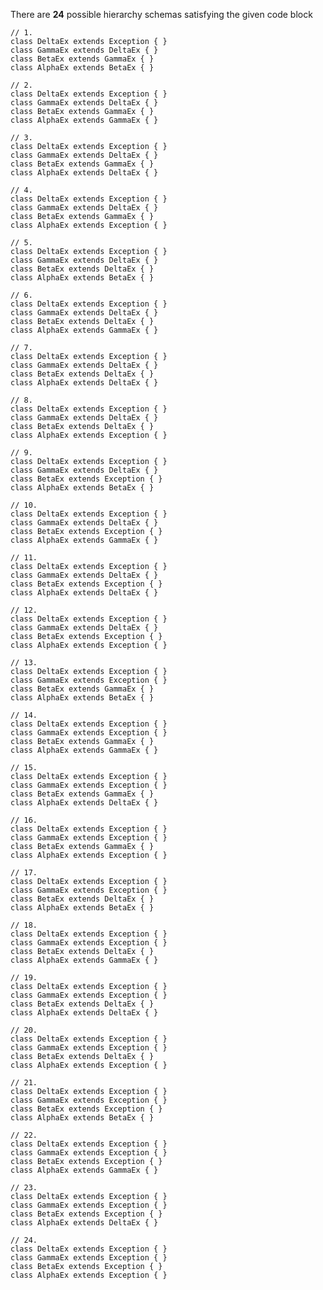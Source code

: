 There are **24** possible hierarchy schemas satisfying the given code block

    // 1.
    class DeltaEx extends Exception { }
    class GammaEx extends DeltaEx { }
    class BetaEx extends GammaEx { }
    class AlphaEx extends BetaEx { }
<!-- -->
    // 2.
    class DeltaEx extends Exception { }
    class GammaEx extends DeltaEx { }
    class BetaEx extends GammaEx { }
    class AlphaEx extends GammaEx { }
<!-- -->
    // 3.
    class DeltaEx extends Exception { }
    class GammaEx extends DeltaEx { }
    class BetaEx extends GammaEx { }
    class AlphaEx extends DeltaEx { }
<!-- -->
    // 4.
    class DeltaEx extends Exception { }
    class GammaEx extends DeltaEx { }
    class BetaEx extends GammaEx { }
    class AlphaEx extends Exception { }
<!-- -->
    // 5.
    class DeltaEx extends Exception { }
    class GammaEx extends DeltaEx { }
    class BetaEx extends DeltaEx { }
    class AlphaEx extends BetaEx { }
<!-- -->
    // 6.
    class DeltaEx extends Exception { }
    class GammaEx extends DeltaEx { }
    class BetaEx extends DeltaEx { }
    class AlphaEx extends GammaEx { }
<!-- -->
    // 7.
    class DeltaEx extends Exception { }
    class GammaEx extends DeltaEx { }
    class BetaEx extends DeltaEx { }
    class AlphaEx extends DeltaEx { }
<!-- -->
    // 8.
    class DeltaEx extends Exception { }
    class GammaEx extends DeltaEx { }
    class BetaEx extends DeltaEx { }
    class AlphaEx extends Exception { }
<!-- -->
    // 9.
    class DeltaEx extends Exception { }
    class GammaEx extends DeltaEx { }
    class BetaEx extends Exception { }
    class AlphaEx extends BetaEx { }
<!-- -->
    // 10.
    class DeltaEx extends Exception { }
    class GammaEx extends DeltaEx { }
    class BetaEx extends Exception { }
    class AlphaEx extends GammaEx { }
<!-- -->
    // 11.
    class DeltaEx extends Exception { }
    class GammaEx extends DeltaEx { }
    class BetaEx extends Exception { }
    class AlphaEx extends DeltaEx { }
<!-- -->
    // 12.
    class DeltaEx extends Exception { }
    class GammaEx extends DeltaEx { }
    class BetaEx extends Exception { }
    class AlphaEx extends Exception { }
<!-- -->
    // 13.
    class DeltaEx extends Exception { }
    class GammaEx extends Exception { }
    class BetaEx extends GammaEx { }
    class AlphaEx extends BetaEx { }
<!-- -->
    // 14.
    class DeltaEx extends Exception { }
    class GammaEx extends Exception { }
    class BetaEx extends GammaEx { }
    class AlphaEx extends GammaEx { }
<!-- -->
    // 15.
    class DeltaEx extends Exception { }
    class GammaEx extends Exception { }
    class BetaEx extends GammaEx { }
    class AlphaEx extends DeltaEx { }
<!-- -->
    // 16.
    class DeltaEx extends Exception { }
    class GammaEx extends Exception { }
    class BetaEx extends GammaEx { }
    class AlphaEx extends Exception { }
<!-- -->
    // 17.
    class DeltaEx extends Exception { }
    class GammaEx extends Exception { }
    class BetaEx extends DeltaEx { }
    class AlphaEx extends BetaEx { }
<!-- -->
    // 18.
    class DeltaEx extends Exception { }
    class GammaEx extends Exception { }
    class BetaEx extends DeltaEx { }
    class AlphaEx extends GammaEx { }
<!-- -->
    // 19.
    class DeltaEx extends Exception { }
    class GammaEx extends Exception { }
    class BetaEx extends DeltaEx { }
    class AlphaEx extends DeltaEx { }
<!-- -->
    // 20.
    class DeltaEx extends Exception { }
    class GammaEx extends Exception { }
    class BetaEx extends DeltaEx { }
    class AlphaEx extends Exception { }
<!-- -->
    // 21.
    class DeltaEx extends Exception { }
    class GammaEx extends Exception { }
    class BetaEx extends Exception { }
    class AlphaEx extends BetaEx { }
<!-- -->
    // 22.
    class DeltaEx extends Exception { }
    class GammaEx extends Exception { }
    class BetaEx extends Exception { }
    class AlphaEx extends GammaEx { }
<!-- -->
    // 23.
    class DeltaEx extends Exception { }
    class GammaEx extends Exception { }
    class BetaEx extends Exception { }
    class AlphaEx extends DeltaEx { }
<!-- -->
    // 24.
    class DeltaEx extends Exception { }
    class GammaEx extends Exception { }
    class BetaEx extends Exception { }
    class AlphaEx extends Exception { }